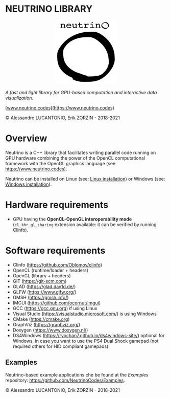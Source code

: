 # NEUTRINO LIBRARY

<p align="center">
<img src="./Logos/neutrino_logo.png" width="200" height="200" />
</p>

*A fast and light library for GPU-based computation and interactive data visualization.*

[www.neutrino.codes](https://www.neutrino.codes)

© Alessandro LUCANTONIO, Erik ZORZIN - 2018-2021

# Overview
Neutrino is a C++ library that facilitates writing parallel code running on GPU hardware combining the power of the OpenCL computational framework with the OpenGL graphics language (see https://www.neutrino.codes).

Neutrino can be installed on Linux (see: [Linux installation](./Installation/Linux/installation_linux.md)) or Windows (see: [Windows installation](./Installation/Windows/installation_windows.md)).

# Hardware requirements
- GPU having the **OpenCL-OpenGL interoperability mode** (`cl_khr_gl_sharing` extension available: it can be verified by running Clinfo).

# Software requirements
- Clinfo (https://github.com/Oblomov/clinfo)
- OpenCL (runtime/loader + headers)
- OpenGL (library + headers)
- GIT (https://git-scm.com)
- GLAD (https://glad.dav1d.de/)
- GLFW (https://www.glfw.org/)
- GMSH (https://gmsh.info/)
- IMGUI (https://github.com/ocornut/imgui)
- GCC (https://gcc.gnu.org) if using Linux
- Visual Studio (https://visualstudio.microsoft.com/) is using Windows
- CMake (https://cmake.org)
- GraphViz (https://graphviz.org/)
- Doxygen (https://www.doxygen.nl/)
- DS4Windows (https://ryochan7.github.io/ds4windows-site/) optional for Windows, in case you want to use the PS4 Dual Shock gamepad (not required others for HID compliant gamepads).

## Examples
Neutrino-based example applications che be found at the *Examples* repository: https://github.com/NeutrinoCodes/Examples.

© Alessandro LUCANTONIO, Erik ZORZIN - 2018-2021